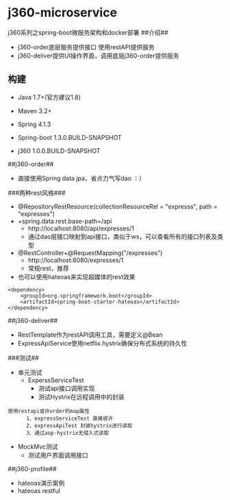 j360-microservice
==============

j360系列之spring-boot微服务架构和docker部署
##介绍##
- j360-order底层服务提供接口 使用restAPI提供服务
- j360-deliver提供UI操作界面，调用底层j360-order提供服务

## 构建 ##
- Java 1.7+(官方建议1.8)
- Maven 3.2+

- Spring 4.1.3
- Spring-boot 1.3.0.BUILD-SNAPSHOT
- j360 1.0.0.BUILD-SNAPSHOT


##j360-order##
- 直接使用Spring data jpa，省点力气写dao ：）

###两种rest风格###
- @RepositoryRestResource(collectionResourceRel = "expresss", path = "expresses")
- +spring.data.rest.base-path=/api
    - http://localhost:8080/api/expresses/1
    - 通过dao层接口映射到api接口，类似于ws，可以查看所有的接口列表及类型
- @RestController+@RequestMapping("/expresses")
    - http://localhost:8080/expresses/1
    - 常规rest，推荐
- 也可以使用hateoas来实现超媒体的rest效果
```
<dependency>
    <groupId>org.springframework.boot</groupId>
    <artifactId>spring-boot-starter-hateoas</artifactId>
</dependency>
```

##j360-deliver##
- RestTemplate作为restAPI调用工具，需要定义@Bean
- ExpressApiService使用netflix.hystrix确保分布式系统的持久性

###测试##
- 单元测试
   - ExperssServiceTest
      - 测试api接口调用实现
      - 测试Hystrix在远程调用中的封装
```
使用restapi或许order的map属性
      1、expressServiceTest 直接或许
      2、expressApiTest 封装hystrix进行读取
      3、通过aop-hystrix无侵入式读取
```

- MockMvc测试
    - 测试用户界面调用接口
    
    
    
##j360-profile##
- hateoas演示案例 
- hateoas restful